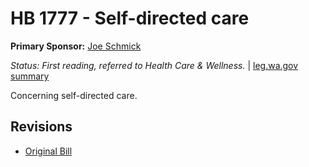 # HB 1777 - Self-directed care
**Primary Sponsor:** [Joe Schmick](/person/leg/joe.schmick.md)

*Status: First reading, referred to Health Care & Wellness.* | [leg.wa.gov summary](https://app.leg.wa.gov/billsummary?BillNumber=1777&Year=2021)

Concerning self-directed care.

## Revisions
* [Original Bill](1/)